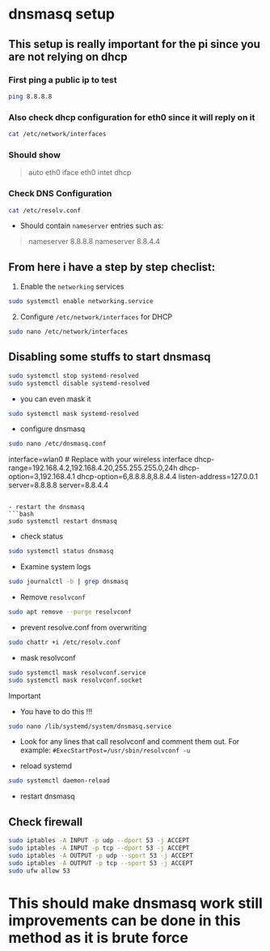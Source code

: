 # dnsmasq setup

## This setup is really important for the pi since you are not relying on dhcp

### First ping a public ip to test
```bash
ping 8.8.8.8
```

### Also check dhcp configuration for eth0 since it will reply on it
```bash
cat /etc/network/interfaces
```

### Should show
> auto eth0
> iface eth0 intet dhcp

### Check DNS Configuration
```bash
cat /etc/resolv.conf
```

- Should contain `nameserver` entries such as:
> nameserver 8.8.8.8
> nameserver 8.8.4.4

## From here i have a step by step checlist:

1. Enable the `networking` services
```bash
sudo systemctl enable networking.service
```

2. Configure `/etc/network/interfaces` for DHCP
```bash
sudo nano /etc/network/interfaces
```

## Disabling some stuffs to start dnsmasq
```bash
sudo systemctl stop systemd-resolved
sudo systemctl disable systemd-resolved
```

- you can even mask it
```bash
sudo systemctl mask systemd-resolved
```

- configure dnsmasq
```bash
sudo nano /etc/dnsmasq.conf
```
interface=wlan0  # Replace with your wireless interface
dhcp-range=192.168.4.2,192.168.4.20,255.255.255.0,24h
dhcp-option=3,192.168.4.1
dhcp-option=6,8.8.8.8,8.8.4.4
listen-address=127.0.0.1
server=8.8.8.8
server=8.8.4.4
```

- restart the dnsmasq
```bash
sudo systemctl restart dnsmasq
```

- check status
```bash
sudo systemctl status dnsmasq
```

- Examine system logs
```bash
sudo journalctl -b | grep dnsmasq
```
- Remove `resolvconf`
```bash
sudo apt remove --purge resolvconf
```

- prevent resolve.conf from overwriting
```bash
sudo chattr +i /etc/resolv.conf
```

- mask resolvconf
```bash
sudo systemctl mask resolvconf.service
sudo systemctl mask resolvconf.socket
```

> [!IMPORTANT]
> - You have to do this !!!
> ```bash
> sudo nano /lib/systemd/system/dnsmasq.service
> ```
> - Look for any lines that call resolvconf and comment them out. For example:
> `#ExecStartPost=/usr/sbin/resolvconf -u`

- reload systemd
```bash
sudo systemctl daemon-reload
```

- restart dnsmasq

## Check firewall
```bash
sudo iptables -A INPUT -p udp --dport 53 -j ACCEPT
sudo iptables -A INPUT -p tcp --dport 53 -j ACCEPT
sudo iptables -A OUTPUT -p udp --sport 53 -j ACCEPT
sudo iptables -A OUTPUT -p tcp --sport 53 -j ACCEPT
sudo ufw allow 53
```
# This should make dnsmasq work still improvements can be done in this method as it is brute force

